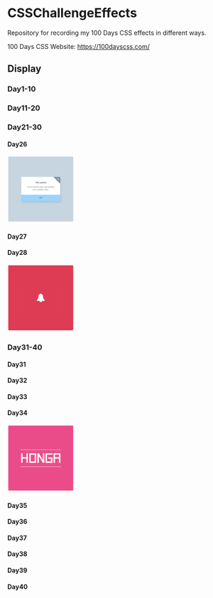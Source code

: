 # CSSChallengeEffects
Repository for recording my 100 Days CSS effects in different ways.

100 Days CSS Website: https://100dayscss.com/

## Display

### Day1-10

### Day11-20

### Day21-30

#### Day26

<img title="Day26" style="width: 150px" src="./_results/Day26-display.gif">

#### Day27

#### Day28

<img title="Day28" style="width: 150px" src="./_results/Day28-display.gif">

### Day31-40

#### Day31

#### Day32

#### Day33

#### Day34

<img title="Day34" style="width: 150px"  src="./_results/Day34-display.gif">

#### Day35

#### Day36

#### Day37

#### Day38

#### Day39

#### Day40
